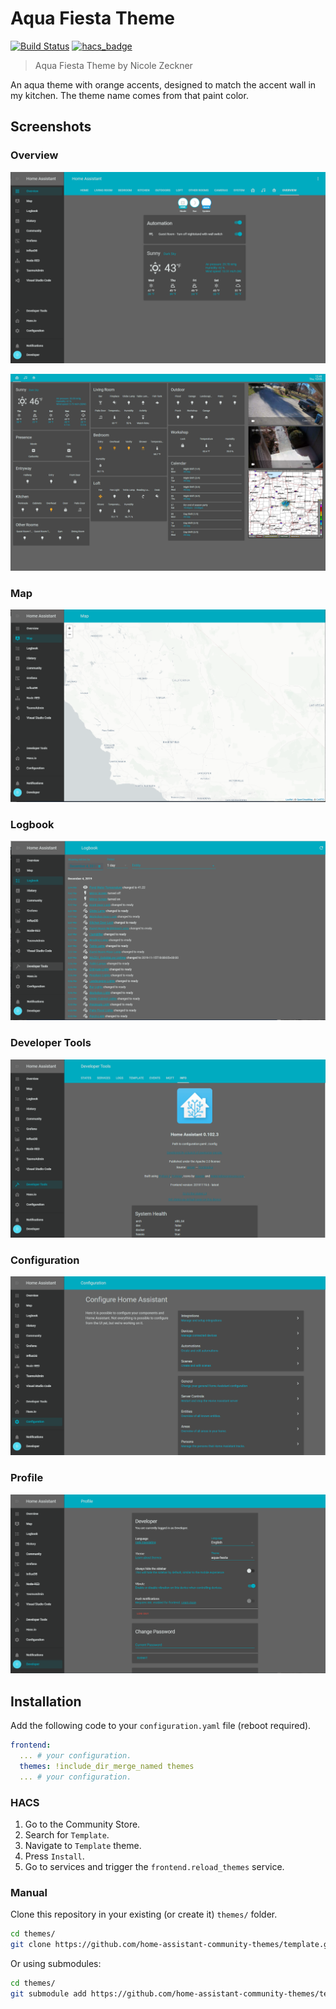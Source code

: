 # Aqua Fiesta Theme

[![Build Status](https://www.travis-ci.org/PurelyNicole/aqua-fiesta-theme.svg?branch=master)](https://www.travis-ci.org/PurelyNicole/aqua-fiesta-theme)
[![hacs_badge](https://img.shields.io/badge/HACS-Default-orange.svg)](https://github.com/custom-components/hacs)


> Aqua Fiesta Theme by Nicole Zeckner

An aqua theme with orange accents, designed to match the accent wall in my kitchen. The theme name comes from that paint color.

## Screenshots

### Overview

![Theme - Overview](https://raw.githubusercontent.com/PurelyNicole/aqua-fiesta-theme/master/docs/theme-overview.png)

![Theme - Kitchen Dash](https://raw.githubusercontent.com/PurelyNicole/aqua-fiesta-theme/master/docs/kitchen-dash.PNG)

### Map

![Theme - Map](https://raw.githubusercontent.com/PurelyNicole/aqua-fiesta-theme/master/docs/theme-map.png)

### Logbook

![Theme - Logbook](https://raw.githubusercontent.com/PurelyNicole/aqua-fiesta-theme/master/docs/theme-logbook.png)

### Developer Tools

![Theme - Developer Tools](https://raw.githubusercontent.com/PurelyNicole/aqua-fiesta-theme/master/docs/theme-developer-tools.png)

### Configuration

![Theme - Configuration](https://raw.githubusercontent.com/PurelyNicole/aqua-fiesta-theme/master/docs/theme-configuration.png)

### Profile

![Theme - Profile](https://raw.githubusercontent.com/PurelyNicole/aqua-fiesta-theme/master/docs/theme-profile.png)

## Installation

Add the following code to your `configuration.yaml` file (reboot required).

```yaml
frontend:
  ... # your configuration.
  themes: !include_dir_merge_named themes
  ... # your configuration.
```

### HACS

1. Go to the Community Store.
2. Search for `Template`.
3. Navigate to `Template` theme.
4. Press `Install`.
6. Go to services and trigger the `frontend.reload_themes` service.

### Manual

Clone this repository in your existing (or create it) `themes/` folder.

```bash
cd themes/
git clone https://github.com/home-assistant-community-themes/template.git
```

Or using submodules:

```bash
cd themes/
git submodule add https://github.com/home-assistant-community-themes/template.git
```

